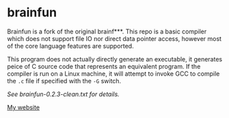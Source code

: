 # brainfun

Brainfun is a fork of the original brainf\*\*\*.  This repo is a basic compiler
which does not support file IO nor direct data pointer access, however most of
the core language features are supported.

This program does not actually directly generate an executable, it generates
peice of C source code that represents an equivalent program.  If the compiler
is run on a Linux machine, it will attempt to invoke GCC to compile the `.c`
file if specified with the `-G` switch.

*See brainfun-0.2.3-clean.txt for details.*

[My website](http://treyzania.com/)